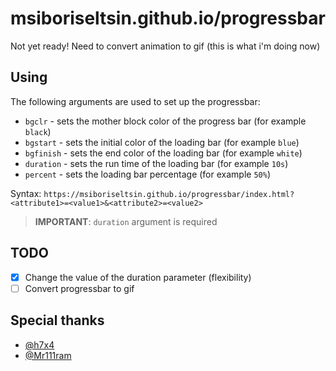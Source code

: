 # msiboriseltsin.github.io/progressbar

Not yet ready! Need to convert animation to gif (this is what i'm doing now)

## Using
The following arguments are used to set up the progressbar: <br>
- `bgclr` - sets the mother block color of the progress bar (for example `black`)
- `bgstart` - sets the initial color of the loading bar (for example `blue`)
- `bgfinish` - sets the end color of the loading bar (for example `white`)
- `duration` - sets the run time of the loading bar (for example `10s`)
- `percent` - sets the loading bar percentage (for example `50%`)

Syntax: `https://msiboriseltsin.github.io/progressbar/index.html?<attribute1>=<value1>&<attribute2>=<value2>` <br>

> **IMPORTANT**:
> `duration` argument is required

## TODO
- [x] Change the value of the duration parameter (flexibility)
- [ ] Convert progressbar to gif

## Special thanks
- [@h7x4](https://github.com/h7x4)
- [@Mr111ram](https://github.com/Mr111ram)
